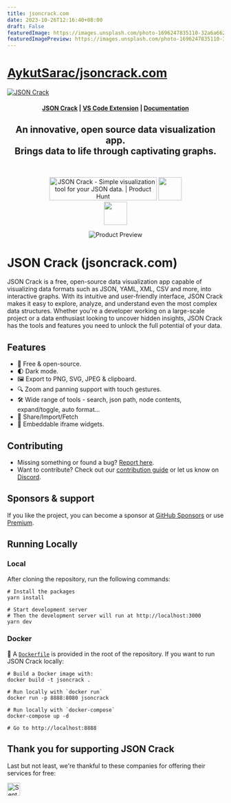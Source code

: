 ```yaml
---
title: jsoncrack.com
date: 2023-10-26T12:16:40+08:00
draft: False
featuredImage: https://images.unsplash.com/photo-1696247835110-32a6a6629252?ixid=M3w0NjAwMjJ8MHwxfHJhbmRvbXx8fHx8fHx8fDE2OTgyOTM2ODh8&ixlib=rb-4.0.3
featuredImagePreview: https://images.unsplash.com/photo-1696247835110-32a6a6629252?ixid=M3w0NjAwMjJ8MHwxfHJhbmRvbXx8fHx8fHx8fDE2OTgyOTM2ODh8&ixlib=rb-4.0.3
---
```


# [AykutSarac/jsoncrack.com](https://github.com/AykutSarac/jsoncrack.com)

<a href="https://jsoncrack.com/" target="_blank" rel="noopener">
    <img alt="JSON Crack" w src="https://user-images.githubusercontent.com/47941171/236689277-0fa9e50a-3106-4854-a2d4-bb5722f16d48.png" />
</a>


<h4 align="center">
  <a href="https://jsoncrack.com">JSON Crack</a> |
  <a href="https://marketplace.visualstudio.com/items?itemName=AykutSarac.jsoncrack-vscode">VS Code Extension</a> |
  <a href="https://jsoncrack.com/docs">Documentation</a> 
</h4>

<div align="center">
  <h2>
    An innovative, open source data visualization app.
    <br />
    Brings data to life through captivating graphs.
  </h2>
</div>

<br />
<p align="center">
  <a href="https://www.producthunt.com/posts/json-crack?utm_source=badge-featured&utm_medium=badge&utm_souce=badge-json&#0045;crack" target="_blank"><img src="https://api.producthunt.com/widgets/embed-image/v1/featured.svg?post_id=332281&theme=light" alt="JSON&#0032;Crack - Simple&#0032;visualization&#0032;tool&#0032;for&#0032;your&#0032;JSON&#0032;data&#0046; | Product Hunt" style="width: 250px; height: 54px;" width="250" height="54" /></a>
    <a href="https://discord.gg/yVyTtCRueq" target="_blank"><img src="https://user-images.githubusercontent.com/47941171/206397224-94da03a4-59d0-48cd-aafc-512624a768d6.png" "style=" height: 54px;" height="54" /></a>
    </br>
    <a href="https://github.com/sponsors/AykutSarac" target="_blank"><img src="https://user-images.githubusercontent.com/47941171/206397875-a4e73f02-5d8f-4db0-902b-9a4bc2b22d90.png" "style=" height: 54px;" height="54" /></a>
  </p>

<p align="center">
  <img src="./public/assets/jsoncrack-screenshot.webp" alt="Product Preview" />
</p>

# JSON Crack (jsoncrack.com)

JSON Crack is a free, open-source data visualization app capable of visualizing data formats such as JSON, YAML, XML, CSV and more, into interactive graphs. With its intuitive and user-friendly interface, JSON Crack makes it easy to explore, analyze, and understand even the most complex data structures. Whether you're a developer working on a large-scale project or a data enthusiast looking to uncover hidden insights, JSON Crack has the tools and features you need to unlock the full potential of your data.

## Features
- 💯 Free & open-source.
- 🌓 Dark mode.
- 🖼️ Export to PNG, SVG, JPEG & clipboard.
- 🔍 Zoom and panning support with touch gestures.
- 🛠 Wide range of tools - search, json path, node contents, expand/toggle, auto format...
- 🔗 Share/Import/Fetch
- 🧱 Embeddable iframe widgets.

## Contributing

- Missing something or found a bug? [Report here](https://github.com/AykutSarac/jsoncrack.com/issues).
- Want to contribute? Check out our [contribution guide](https://github.com/AykutSarac/jsoncrack.com/blob/main/CONTRIBUTING.md) or let us know on [Discord](https://discord.gg/yVyTtCRueq).

## Sponsors & support

If you like the project, you can become a sponsor at [GitHub Sponsors](https://github.com/sponsors/AykutSarac) or use [Premium](https://jsoncrack.com/pricing).

## Running Locally
 
### Local

After cloning the repository, run the following commands:
```console
# Install the packages
yarn install

# Start development server
# Then the development server will run at http://localhost:3000
yarn dev
```

### Docker

🐳 A [`Dockerfile`](Dockerfile) is provided in the root of the repository.
If you want to run JSON Crack locally:

```console
# Build a Docker image with:
docker build -t jsoncrack .

# Run locally with `docker run`
docker run -p 8888:8080 jsoncrack

# Run locally with `docker-compose`
docker-compose up -d

# Go to http://localhost:8888
```

## Thank you for supporting JSON Crack

Last but not least, we're thankful to these companies for offering their services for free:

<a href="https://sentry.io">
  <img height="30" src="https://user-images.githubusercontent.com/47941171/236691121-717c7975-809f-4508-b58e-5ada2f7e8c7c.png" alt="Sentry" />
</a>
